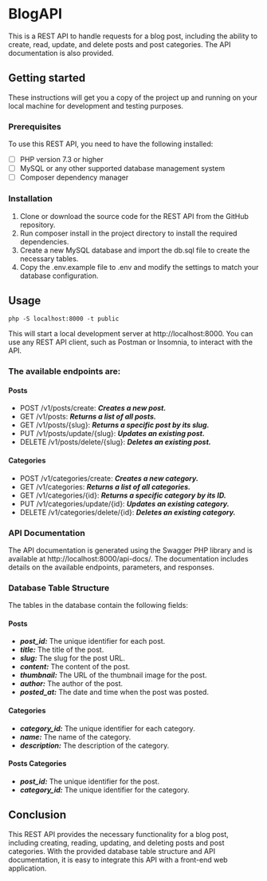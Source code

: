 # BlogAPI

This is a REST API to handle requests for a blog post, including the ability to create, read, update, and delete posts and post categories. The API documentation is also provided.

## Getting started

These instructions will get you a copy of the project up and running on your local machine for development and testing purposes.

### Prerequisites

To use this REST API, you need to have the following installed:

- [ ] PHP version 7.3 or higher
- [ ] MySQL or any other supported database management system
- [ ] Composer dependency manager

### Installation

1. Clone or download the source code for the REST API from the GitHub repository.
2. Run composer install in the project directory to install the required dependencies.
3. Create a new MySQL database and import the db.sql file to create the necessary tables.
4. Copy the .env.example file to .env and modify the settings to match your database configuration.

## Usage

```
php -S localhost:8000 -t public
```
This will start a local development server at http://localhost:8000. You can use any REST API client, such as Postman or Insomnia, to interact with the API.

### The available endpoints are:

#### Posts
* POST /v1/posts/create: ***Creates a new post.***
* GET /v1/posts: ***Returns a list of all posts.***
* GET /v1/posts/{slug}: ***Returns a specific post by its slug.***
* PUT /v1/posts/update/{slug}: ***Updates an existing post.***
* DELETE /v1/posts/delete/{slug}: ***Deletes an existing post.***

#### Categories
* POST /v1/categories/create: ***Creates a new category.***
* GET /v1/categories: ***Returns a list of all categories.***
* GET /v1/categories/{id}: ***Returns a specific category by its ID.***
* PUT /v1/categories/update/{id}: ***Updates an existing category.***
* DELETE /v1/categories/delete/{id}: ***Deletes an existing category.***

### API Documentation
The API documentation is generated using the Swagger PHP library and is available at http://localhost:8000/api-docs/. The documentation includes details on the available endpoints, parameters, and responses.

### Database Table Structure
The tables in the database contain the following fields:

#### Posts
* ***post_id:*** The unique identifier for each post.
* ***title:*** The title of the post.
* ***slug:*** The slug for the post URL.
* ***content:*** The content of the post.
* ***thumbnail:*** The URL of the thumbnail image for the post.
* ***author:*** The author of the post.
* ***posted_at:*** The date and time when the post was posted.

#### Categories
* ***category_id:*** The unique identifier for each category.
* ***name:*** The name of the category.
* ***description:*** The description of the category.

#### Posts Categories
* ***post_id:*** The unique identifier for the post.
* ***category_id:*** The unique identifier for the category.

## Conclusion
This REST API provides the necessary functionality for a blog post, including creating, reading, updating, and deleting posts and post categories. With the provided database table structure and API documentation, it is easy to integrate this API with a front-end web application.




